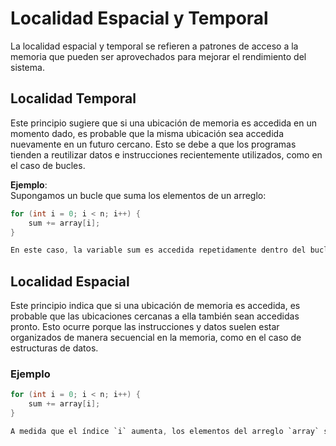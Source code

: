 # Localidad Espacial y Temporal

La localidad espacial y temporal se refieren a patrones de acceso a la memoria que pueden ser aprovechados para mejorar el rendimiento del sistema.

## Localidad Temporal
Este principio sugiere que si una ubicación de memoria es accedida en un momento dado, es probable que la misma ubicación sea accedida nuevamente en un futuro cercano. Esto se debe a que los programas tienden a reutilizar datos e instrucciones recientemente utilizados, como en el caso de bucles.

**Ejemplo**:  
Supongamos un bucle que suma los elementos de un arreglo:

```c
for (int i = 0; i < n; i++) {
    sum += array[i];
}

En este caso, la variable sum es accedida repetidamente dentro del bucle, demostrando localidad temporal.
```

## Localidad Espacial

Este principio indica que si una ubicación de memoria es accedida, es probable que las ubicaciones cercanas a ella también sean accedidas pronto. Esto ocurre porque las instrucciones y datos suelen estar organizados de manera secuencial en la memoria, como en el caso de estructuras de datos.

### Ejemplo
```c
for (int i = 0; i < n; i++) {
    sum += array[i];
}

A medida que el índice `i` aumenta, los elementos del arreglo `array` se acceden de forma secuencial, mostrando localidad espacial.
```

